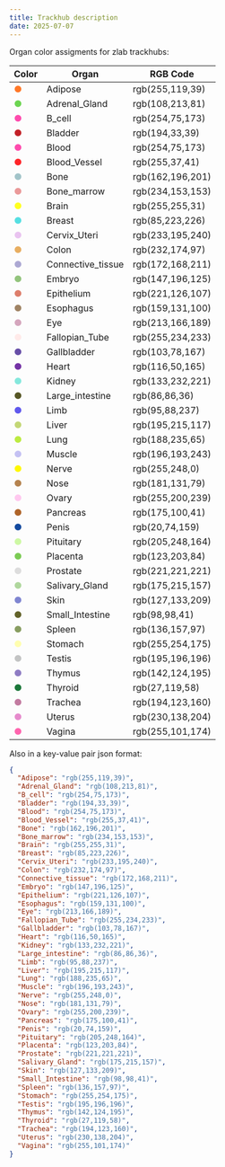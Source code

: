 ```yaml
---
title: Trackhub description
date: 2025-07-07
---
```


Organ color assigments for zlab trackhubs:

|Color|Organ|RGB Code|
|--- |--- |--- |
|<span style="color: rgb(255,119,39);">●</span>|Adipose|rgb(255,119,39)|
|<span style="color: rgb(108,213,81);">●</span>|Adrenal_Gland|rgb(108,213,81)|
|<span style="color: rgb(254,75,173);">●</span>|B_cell|rgb(254,75,173)|
|<span style="color: rgb(194,33,39);">●</span>|Bladder|rgb(194,33,39)|
|<span style="color: rgb(254,75,173);">●</span>|Blood|rgb(254,75,173)|
|<span style="color: rgb(255,37,41);">●</span>|Blood_Vessel|rgb(255,37,41)|
|<span style="color: rgb(162,196,201);">●</span>|Bone|rgb(162,196,201)|
|<span style="color: rgb(234,153,153);">●</span>|Bone_marrow|rgb(234,153,153)|
|<span style="color: rgb(255,255,31);">●</span>|Brain|rgb(255,255,31)|
|<span style="color: rgb(85,223,226);">●</span>|Breast|rgb(85,223,226)|
|<span style="color: rgb(233,195,240);">●</span>|Cervix_Uteri|rgb(233,195,240)|
|<span style="color: rgb(232,174,97);">●</span>|Colon|rgb(232,174,97)|
|<span style="color: rgb(172,168,211);">●</span>|Connective_tissue|rgb(172,168,211)|
|<span style="color: rgb(147,196,125);">●</span>|Embryo|rgb(147,196,125)|
|<span style="color: rgb(221,126,107);">●</span>|Epithelium|rgb(221,126,107)|
|<span style="color: rgb(159,131,100);">●</span>|Esophagus|rgb(159,131,100)|
|<span style="color: rgb(213,166,189);">●</span>|Eye|rgb(213,166,189)|
|<span style="color: rgb(255,234,233);">●</span>|Fallopian_Tube|rgb(255,234,233)|
|<span style="color: rgb(103,78,167);">●</span>|Gallbladder|rgb(103,78,167)|
|<span style="color: rgb(116,50,165);">●</span>|Heart|rgb(116,50,165)|
|<span style="color: rgb(133,232,221);">●</span>|Kidney|rgb(133,232,221)|
|<span style="color: rgb(86,86,36);">●</span>|Large_intestine|rgb(86,86,36)|
|<span style="color: rgb(95,88,237);">●</span>|Limb|rgb(95,88,237)|
|<span style="color: rgb(195,215,117);">●</span>|Liver|rgb(195,215,117)|
|<span style="color: rgb(188,235,65);">●</span>|Lung|rgb(188,235,65)|
|<span style="color: rgb(196,193,243);">●</span>|Muscle|rgb(196,193,243)|
|<span style="color: rgb(255,248,0);">●</span>|Nerve|rgb(255,248,0)|
|<span style="color: rgb(181,131,79);">●</span>|Nose|rgb(181,131,79)|
|<span style="color: rgb(255,200,239);">●</span>|Ovary|rgb(255,200,239)|
|<span style="color: rgb(175,100,41);">●</span>|Pancreas|rgb(175,100,41)|
|<span style="color: rgb(20,74,159);">●</span>|Penis|rgb(20,74,159)|
|<span style="color: rgb(205,248,164);">●</span>|Pituitary|rgb(205,248,164)|
|<span style="color: rgb(123,203,84);">●</span>|Placenta|rgb(123,203,84)|
|<span style="color: rgb(221,221,221);">●</span>|Prostate|rgb(221,221,221)|
|<span style="color: rgb(175,215,157);">●</span>|Salivary_Gland|rgb(175,215,157)|
|<span style="color: rgb(127,133,209);">●</span>|Skin|rgb(127,133,209)|
|<span style="color: rgb(98,98,41);">●</span>|Small_Intestine|rgb(98,98,41)|
|<span style="color: rgb(136,157,97);">●</span>|Spleen|rgb(136,157,97)|
|<span style="color: rgb(255,254,175);">●</span>|Stomach|rgb(255,254,175)|
|<span style="color: rgb(195,196,196);">●</span>|Testis|rgb(195,196,196)|
|<span style="color: rgb(142,124,195);">●</span>|Thymus|rgb(142,124,195)|
|<span style="color: rgb(27,119,58);">●</span>|Thyroid|rgb(27,119,58)|
|<span style="color: rgb(194,123,160);">●</span>|Trachea|rgb(194,123,160)|
|<span style="color: rgb(230,138,204);">●</span>|Uterus|rgb(230,138,204)|
|<span style="color: rgb(255,101,174);">●</span>|Vagina|rgb(255,101,174)|

Also in a key-value pair json format:

```json
{
  "Adipose": "rgb(255,119,39)",
  "Adrenal_Gland": "rgb(108,213,81)",
  "B_cell": "rgb(254,75,173)",
  "Bladder": "rgb(194,33,39)",
  "Blood": "rgb(254,75,173)",
  "Blood_Vessel": "rgb(255,37,41)",
  "Bone": "rgb(162,196,201)",
  "Bone_marrow": "rgb(234,153,153)",
  "Brain": "rgb(255,255,31)",
  "Breast": "rgb(85,223,226)",
  "Cervix_Uteri": "rgb(233,195,240)",
  "Colon": "rgb(232,174,97)",
  "Connective_tissue": "rgb(172,168,211)",
  "Embryo": "rgb(147,196,125)",
  "Epithelium": "rgb(221,126,107)",
  "Esophagus": "rgb(159,131,100)",
  "Eye": "rgb(213,166,189)",
  "Fallopian_Tube": "rgb(255,234,233)",
  "Gallbladder": "rgb(103,78,167)",
  "Heart": "rgb(116,50,165)",
  "Kidney": "rgb(133,232,221)",
  "Large_intestine": "rgb(86,86,36)",
  "Limb": "rgb(95,88,237)",
  "Liver": "rgb(195,215,117)",
  "Lung": "rgb(188,235,65)",
  "Muscle": "rgb(196,193,243)",
  "Nerve": "rgb(255,248,0)",
  "Nose": "rgb(181,131,79)",
  "Ovary": "rgb(255,200,239)",
  "Pancreas": "rgb(175,100,41)",
  "Penis": "rgb(20,74,159)",
  "Pituitary": "rgb(205,248,164)",
  "Placenta": "rgb(123,203,84)",
  "Prostate": "rgb(221,221,221)",
  "Salivary_Gland": "rgb(175,215,157)",
  "Skin": "rgb(127,133,209)",
  "Small_Intestine": "rgb(98,98,41)",
  "Spleen": "rgb(136,157,97)",
  "Stomach": "rgb(255,254,175)",
  "Testis": "rgb(195,196,196)",
  "Thymus": "rgb(142,124,195)",
  "Thyroid": "rgb(27,119,58)",
  "Trachea": "rgb(194,123,160)",
  "Uterus": "rgb(230,138,204)",
  "Vagina": "rgb(255,101,174)"
}
```